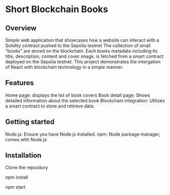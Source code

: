 # Short Blockchain Books

## Overview

Simple web application that showcases how a website can interact with a Solidity contract pushed to the Sepolia testnet
The collection of small "books" are stored on the blockchain. Each books metadata including its title, description, content and cover image,
is fetched from a smart contract deployed on the Sepolia testnet. This project demonstrates the intergation of React with blockchain technology in a simple manner.

## Features
Home page: displays the list of book covers
Book detail page: Shows detailed information about the selected book
Blockchain integration: Utilizes a smart contract to store and retireve data.

## Getting started

Node.js: Ensure you have Node.js installed.
npm: Node package manager, comes with Node.js

## Installation

Clone the repository

npm install

npm start

